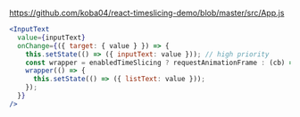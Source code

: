 https://github.com/koba04/react-timeslicing-demo/blob/master/src/App.js

```jsx
<InputText
  value={inputText}
  onChange={({ target: { value } }) => {
    this.setState(() => ({ inputText: value })); // high priority
    const wrapper = enabledTimeSlicing ? requestAnimationFrame : (cb) => cb(); // requestAnimationFrame has low priority
    wrapper(() => {
      this.setState(() => ({ listText: value }));
    });
  }}
/>
```
